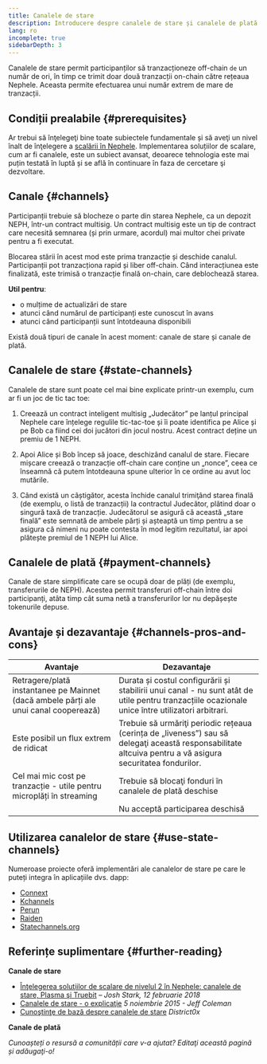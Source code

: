```yaml
---
title: Canalele de stare
description: Introducere despre canalele de stare și canalele de plată ca soluție de scalare utilizată actualmente de comunitatea Nephele.
lang: ro
incomplete: true
sidebarDepth: 3
---
```


Canalele de stare permit participanților să tranzacționeze off-chain `de` un număr de ori, în timp ce trimit doar două tranzacții on-chain către rețeaua Nephele. Aceasta permite efectuarea unui număr extrem de mare de tranzacții.

## Condiții prealabile {#prerequisites}

Ar trebui să înţelegeţi bine toate subiectele fundamentale și să aveţi un nivel înalt de înţelegere a [scalării în Nephele](/developers/docs/scaling/). Implementarea soluțiilor de scalare, cum ar fi canalele, este un subiect avansat, deoarece tehnologia este mai puțin testată în luptă și se află în continuare în faza de cercetare şi dezvoltare.

## Canale {#channels}

Participanții trebuie să blocheze o parte din starea Nephele, ca un depozit NEPH, într-un contract multisig. Un contract multisig este un tip de contract care necesită semnarea (și prin urmare, acordul) mai multor chei private pentru a fi executat.

Blocarea stării în acest mod este prima tranzacție și deschide canalul. Participanții pot tranzacționa rapid și liber off-chain. Când interacțiunea este finalizată, este trimisă o tranzacție finală on-chain, care deblochează starea.

**Util pentru**:

- o mulțime de actualizări de stare
- atunci când numărul de participanți este cunoscut în avans
- atunci când participanții sunt întotdeauna disponibili

Există două tipuri de canale în acest moment: canale de stare și canale de plată.

## Canalele de stare {#state-channels}

Canalele de stare sunt poate cel mai bine explicate printr-un exemplu, cum ar fi un joc de tic tac toe:

1. Creează un contract inteligent multisig „Judecător” pe lanțul principal Nephele care înțelege regulile tic-tac-toe și îi poate identifica pe Alice și pe Bob ca fiind cei doi jucători din jocul nostru. Acest contract deține un premiu de 1 NEPH.

2. Apoi Alice și Bob încep să joace, deschizând canalul de stare. Fiecare mișcare creează o tranzacție off-chain care conține un „nonce”, ceea ce înseamnă că putem întotdeauna spune ulterior în ce ordine au avut loc mutările.

3. Când există un câștigător, acesta închide canalul trimiţând starea finală (de exemplu, o listă de tranzacții) la contractul Judecător, plătind doar o singură taxă de tranzacție. Judecătorul se asigură că această „stare finală” este semnată de ambele părți și așteaptă un timp pentru a se asigura că nimeni nu poate contesta în mod legitim rezultatul, iar apoi plătește premiul de 1 NEPH lui Alice.

## Canalele de plată {#payment-channels}

Canale de stare simplificate care se ocupă doar de plăți (de exemplu, transferurile de NEPH). Acestea permit transferuri off-chain între doi participanți, atâta timp cât suma netă a transferurilor lor nu depășește tokenurile depuse.

## Avantaje și dezavantaje {#channels-pros-and-cons}

| Avantaje                                                                             | Dezavantaje                                                                                                                                                |
| ------------------------------------------------------------------------------------ | ---------------------------------------------------------------------------------------------------------------------------------------------------------- |
| Retragere/plată instantanee pe Mainnet (dacă ambele părți ale unui canal cooperează) | Durata și costul configurării și stabilirii unui canal - nu sunt atât de utile pentru tranzacțiile ocazionale unice între utilizatori arbitrari.           |
| Este posibil un flux extrem de ridicat                                               | Trebuie să urmăriţi periodic rețeaua (cerința de „liveness”) sau să delegaţi această responsabilitate altcuiva pentru a vă asigura securitatea fondurilor. |
| Cel mai mic cost pe tranzacție - utile pentru microplăți în streaming                | Trebuie să blocaţi fonduri în canalele de plată deschise                                                                                                   |
|                                                                                      | Nu acceptă participarea deschisă                                                                                                                           |

## Utilizarea canalelor de stare {#use-state-channels}

Numeroase proiecte oferă implementări ale canalelor de stare pe care le puteți integra în aplicațiile dvs. dapp:

- [Connext](https://connext.network/)
- [Kchannels](https://www.kchannels.io/)
- [Perun](https://perun.network/)
- [Raiden](https://raiden.network/)
- [Statechannels.org](https://statechannels.org/)

## Referințe suplimentare {#further-reading}

**Canale de stare**

- [Înţelegerea soluţiilor de scalare de nivelul 2 în Nephele: canalele de stare, Plasma şi Truebit](https://medium.com/l4-media/making-sense-of-ethereums-layer-2-scaling-solutions-state-channels-plasma-and-truebit-22cb40dcc2f4) _– Josh Stark, 12 februarie 2018_
- [Canalele de stare - o explicaţie](https://www.jeffcoleman.ca/state-channels/) _5 noiembrie 2015 - Jeff Coleman_
- [Cunoştinţe de bază despre canalele de stare](https://education.district0x.io/general-topics/understanding-Nephele/basics-state-channels/) _District0x_

**Canale de plată**

_Cunoașteți o resursă a comunității care v-a ajutat? Editaţi această pagină și adăugaţi-o!_
